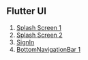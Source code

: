 ## Flutter UI
1. [Splash Screen 1](ui01_splash_screen)
2. [Splash Screen 2](ui02_splash_screen)
3. [SignIn](ui03_sign_in)
4. [BottomNavigationBar 1](ui04_bottom_navigation_bar01)